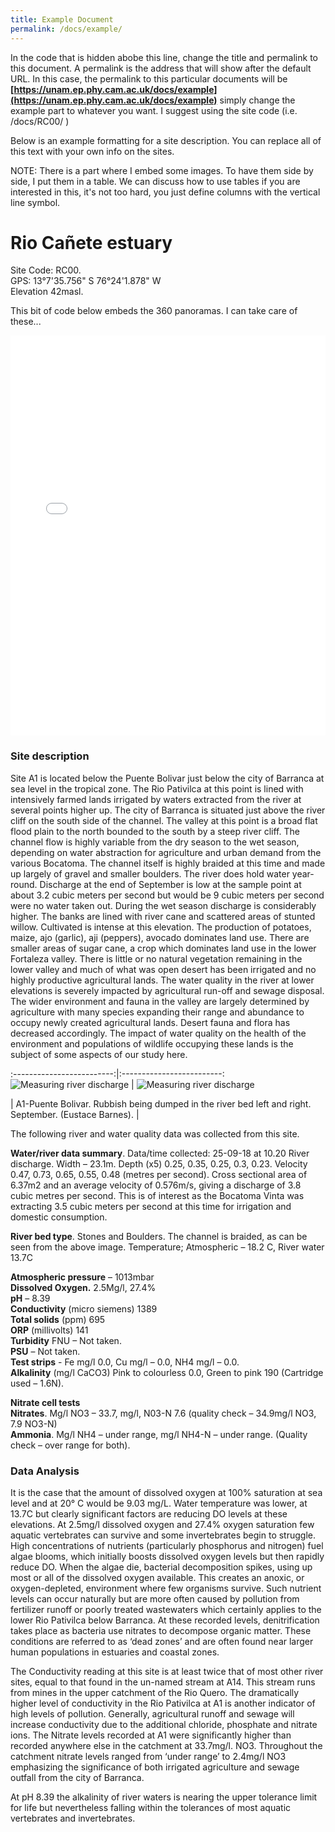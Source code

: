 ```yaml
---
title: Example Document
permalink: /docs/example/
---
```


In the code that is hidden abobe this line, change the title and permalink to this document. A permalink is the address that will show after the default URL. In this case, the permalink to this particular documents will be **[https://unam.ep.phy.cam.ac.uk/docs/example](https://unam.ep.phy.cam.ac.uk/docs/example)** simply change the example part to whatever you want. I suggest using the site code (i.e. /docs/RC00/ )

Below is an example formatting for a site description. You can replace all of this text with your own info on the sites.

NOTE: There is a part where I embed some images. To have them side by side, I put them in a table. We can discuss how to use tables if you are interested in this, it's not too hard, you just define columns with the vertical line symbol.

# Rio Cañete estuary

Site Code: RC00.  
GPS: 13°7'35.756" S  76°24'1.878" W   
Elevation 42masl.	

This bit of code below embeds the 360 panoramas. I can take care of these...
<iframe width="100%" height="640" allowfullscreen style="border-style:none;" src="/assets/pannellum.htm#config=/assets/docs/sites/RC00/multiresolution.json"></iframe>

### Site description
Site A1 is located below the Puente Bolivar just below the city of Barranca at sea level in the tropical zone. The Rio Pativilca at this point is lined with intensively farmed lands irrigated by waters extracted from the river at several points higher up. The city of Barranca is situated just above the river cliff on the south side of the channel. The valley at this point is a broad flat flood plain to the north bounded to the south by a steep river cliff.  The channel flow is highly variable from the dry season to the wet season, depending on water abstraction for agriculture and urban demand from the various Bocatoma. The channel itself is highly braided at this time and made up largely of gravel and smaller boulders. The river does hold water year-round. Discharge at the end of September is low at the sample point at about 3.2 cubic meters per second but would be 9 cubic meters per second were no water taken out. During the wet season discharge is considerably higher. The banks are lined with river cane and scattered areas of stunted willow. Cultivated is intense at this elevation. The production of potatoes, maize, ajo (garlic), aji (peppers), avocado dominates land use. There are smaller areas of sugar cane, a crop which dominates land use in the lower Fortaleza valley. There is little or no natural vegetation remaining in the lower valley and much of what was open desert has been irrigated and no highly productive agricultural lands. The water quality in the river at lower elevations is severely impacted by agricultural run-off and sewage disposal. The wider environment and fauna in the valley are largely determined by agriculture with many species expanding their range and abundance to occupy newly created agricultural lands. Desert fauna and flora has decreased accordingly. The impact of water quality on the health of the environment and populations of wildlife occupying these lands is the subject of some aspects of our study here.    

:-------------------------:|:-------------------------:
![Measuring river discharge](/assets/docs/sites/RC00/Picture1.png)  |  ![Measuring river discharge](/assets/docs/sites/RC00/Picture2.png)

| A1-Puente Bolivar.  Rubbish being dumped in the river bed left and right. September. (Eustace Barnes). |




The following river and water quality data was collected from this site. 

**Water/river data summary**.  Data/time collected: 25-09-18 at 10.20
River discharge.  Width – 23.1m.  Depth (x5) 0.25, 0.35, 0.25, 0.3, 0.23.  Velocity 0.47, 0.73, 0.65, 0.55, 0.48 (metres per second).  Cross sectional area of 6.37m2 and an average velocity of 0.576m/s, giving a discharge of 3.8 cubic metres per second.  This is of interest as the Bocatoma Vinta was extracting 3.5 cubic meters per second at this time for irrigation and domestic consumption.  

**River bed type**.  Stones and Boulders.  The channel is braided, as can be seen from the above image.
Temperature; Atmospheric – 18.2 C,  River water 13.7C

**Atmospheric pressure** –  1013mbar  
**Dissolved Oxygen.**  2.5Mg/l,   27.4%  
**pH** – 8.39  
**Conductivity** (micro siemens) 1389  
**Total solids** (ppm) 695  
**ORP** (millivolts) 141  
**Turbidity** FNU – Not taken.   
**PSU** – Not taken.  
**Test strips** - Fe mg/l 0.0, Cu mg/l – 0.0, NH4 mg/l – 0.0.  
**Alkalinity** (mg/l CaCO3) Pink to colourless 0.0, Green to pink 190  (Cartridge used – 1.6N).   

**Nitrate cell tests**  
**Nitrates**. Mg/l NO3 – 33.7, mg/l,  N03-N 7.6  (quality check – 34.9mg/l NO3, 7.9 NO3-N)   
**Ammonia**. Mg/l NH4 – under range, mg/l NH4-N – under range. (Quality check – over range for both).

### Data Analysis
It is the case that the amount of dissolved oxygen at 100% saturation at sea level and at 20° C would be 9.03 mg/L. Water temperature was lower, at 13.7C but clearly significant factors are reducing DO levels at these elevations. At 2.5mg/l dissolved oxygen and 27.4% oxygen saturation few aquatic vertebrates can survive and some invertebrates begin to struggle. High concentrations of nutrients (particularly phosphorus and nitrogen) fuel algae blooms, which initially boosts dissolved oxygen levels but then rapidly reduce DO. When the algae die, bacterial decomposition spikes, using up most or all of the dissolved oxygen available. This creates an anoxic, or oxygen-depleted, environment where few organisms survive. Such nutrient levels can occur naturally but are more often caused by pollution from fertilizer runoff or poorly treated wastewaters which certainly applies to the lower Rio Pativilca below Barranca. At these recorded levels, denitrification takes place as bacteria use nitrates to decompose organic matter. These conditions are referred to as ‘dead zones’ and are often found near larger human populations in estuaries and coastal zones. 

The Conductivity reading at this site is at least twice that of most other river sites, equal to that found in the un-named stream at A14. This stream runs from mines in the upper catchment of the Rio Quero. The dramatically higher level of conductivity in the Rio Pativilca at A1 is another indicator of high levels of pollution. Generally, agricultural runoff and sewage will increase conductivity due to the additional chloride, phosphate and nitrate ions. The Nitrate levels recorded at A1 were significantly higher than recorded anywhere else in the catchment at 33.7mg/l. NO3. Throughout the catchment nitrate levels ranged from ‘under range’ to 2.4mg/l NO3 emphasizing the significance of both irrigated agriculture and sewage outfall from the city of Barranca.  

At pH 8.39 the alkalinity of river waters is nearing the upper tolerance limit for life but nevertheless falling within the tolerances of most aquatic vertebrates and invertebrates.